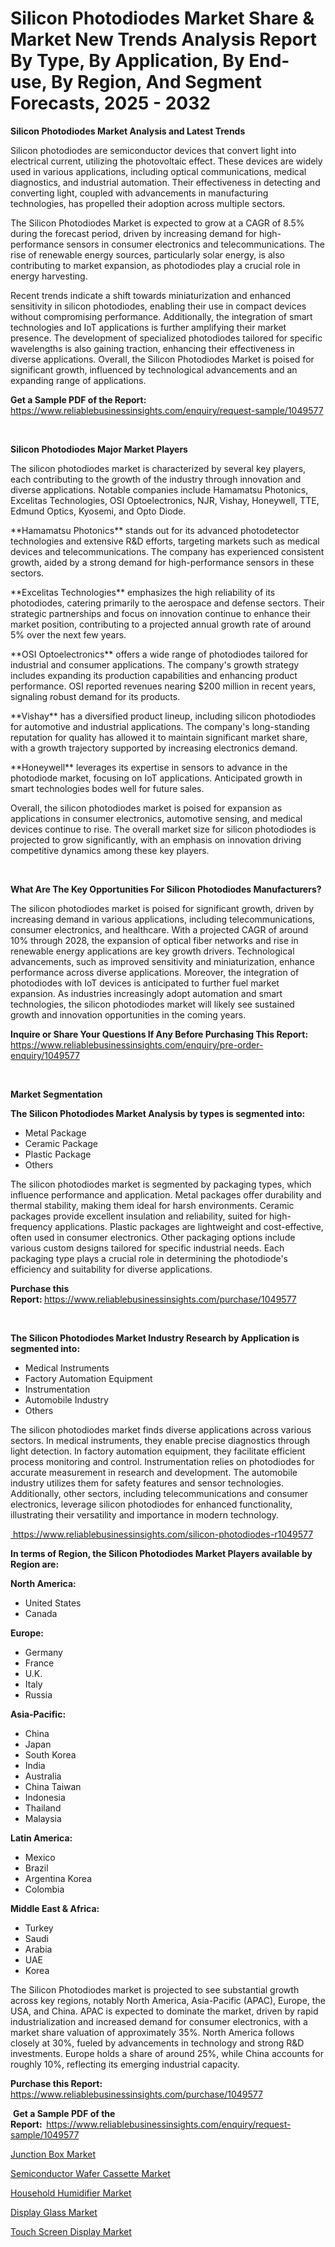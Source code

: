 <p><h1>Silicon Photodiodes Market Share & Market New Trends Analysis Report By Type, By Application, By End-use, By Region, And Segment Forecasts, 2025 - 2032</h1></p><p><strong>Silicon Photodiodes Market Analysis and Latest Trends</strong></p>
<p><p>Silicon photodiodes are semiconductor devices that convert light into electrical current, utilizing the photovoltaic effect. These devices are widely used in various applications, including optical communications, medical diagnostics, and industrial automation. Their effectiveness in detecting and converting light, coupled with advancements in manufacturing technologies, has propelled their adoption across multiple sectors.</p><p>The Silicon Photodiodes Market is expected to grow at a CAGR of 8.5% during the forecast period, driven by increasing demand for high-performance sensors in consumer electronics and telecommunications. The rise of renewable energy sources, particularly solar energy, is also contributing to market expansion, as photodiodes play a crucial role in energy harvesting.</p><p>Recent trends indicate a shift towards miniaturization and enhanced sensitivity in silicon photodiodes, enabling their use in compact devices without compromising performance. Additionally, the integration of smart technologies and IoT applications is further amplifying their market presence. The development of specialized photodiodes tailored for specific wavelengths is also gaining traction, enhancing their effectiveness in diverse applications. Overall, the Silicon Photodiodes Market is poised for significant growth, influenced by technological advancements and an expanding range of applications.</p></p>
<p><strong>Get a Sample PDF of the Report:&nbsp;</strong> <a href="https://www.reliablebusinessinsights.com/enquiry/request-sample/1049577?utm_campaign=950&utm_medium=2&utm_source=Github&utm_content=ia&utm_term=10022025&utm_id=silicon-photodiodes">https://www.reliablebusinessinsights.com/enquiry/request-sample/1049577</a></p>
<p>&nbsp;</p>
<p><strong>Silicon Photodiodes Major Market Players</strong></p>
<p><p>The silicon photodiodes market is characterized by several key players, each contributing to the growth of the industry through innovation and diverse applications. Notable companies include Hamamatsu Photonics, Excelitas Technologies, OSI Optoelectronics, NJR, Vishay, Honeywell, TTE, Edmund Optics, Kyosemi, and Opto Diode.</p><p>**Hamamatsu Photonics** stands out for its advanced photodetector technologies and extensive R&D efforts, targeting markets such as medical devices and telecommunications. The company has experienced consistent growth, aided by a strong demand for high-performance sensors in these sectors.</p><p>**Excelitas Technologies** emphasizes the high reliability of its photodiodes, catering primarily to the aerospace and defense sectors. Their strategic partnerships and focus on innovation continue to enhance their market position, contributing to a projected annual growth rate of around 5% over the next few years.</p><p>**OSI Optoelectronics** offers a wide range of photodiodes tailored for industrial and consumer applications. The company's growth strategy includes expanding its production capabilities and enhancing product performance. OSI reported revenues nearing $200 million in recent years, signaling robust demand for its products.</p><p>**Vishay** has a diversified product lineup, including silicon photodiodes for automotive and industrial applications. The company's long-standing reputation for quality has allowed it to maintain significant market share, with a growth trajectory supported by increasing electronics demand.</p><p>**Honeywell** leverages its expertise in sensors to advance in the photodiode market, focusing on IoT applications. Anticipated growth in smart technologies bodes well for future sales.</p><p>Overall, the silicon photodiodes market is poised for expansion as applications in consumer electronics, automotive sensing, and medical devices continue to rise. The overall market size for silicon photodiodes is projected to grow significantly, with an emphasis on innovation driving competitive dynamics among these key players.</p></p>
<p>&nbsp;</p>
<p><strong>What Are The Key Opportunities For Silicon Photodiodes Manufacturers?</strong></p>
<p><p>The silicon photodiodes market is poised for significant growth, driven by increasing demand in various applications, including telecommunications, consumer electronics, and healthcare. With a projected CAGR of around 10% through 2028, the expansion of optical fiber networks and rise in renewable energy applications are key growth drivers. Technological advancements, such as improved sensitivity and miniaturization, enhance performance across diverse applications. Moreover, the integration of photodiodes with IoT devices is anticipated to further fuel market expansion. As industries increasingly adopt automation and smart technologies, the silicon photodiodes market will likely see sustained growth and innovation opportunities in the coming years.</p></p>
<p><strong>Inquire or Share Your Questions If Any Before Purchasing This Report:</strong> <a href="https://www.reliablebusinessinsights.com/enquiry/pre-order-enquiry/1049577?utm_campaign=950&utm_medium=2&utm_source=Github&utm_content=ia&utm_term=10022025&utm_id=silicon-photodiodes">https://www.reliablebusinessinsights.com/enquiry/pre-order-enquiry/1049577</a></p>
<p>&nbsp;</p>
<p><strong>Market Segmentation</strong></p>
<p><strong>The Silicon Photodiodes Market Analysis by types is segmented into:</strong></p>
<p><ul><li>Metal Package</li><li>Ceramic Package</li><li>Plastic Package</li><li>Others</li></ul></p>
<p><p>The silicon photodiodes market is segmented by packaging types, which influence performance and application. Metal packages offer durability and thermal stability, making them ideal for harsh environments. Ceramic packages provide excellent insulation and reliability, suited for high-frequency applications. Plastic packages are lightweight and cost-effective, often used in consumer electronics. Other packaging options include various custom designs tailored for specific industrial needs. Each packaging type plays a crucial role in determining the photodiode's efficiency and suitability for diverse applications.</p></p>
<p><strong>Purchase this Report:&nbsp;</strong><a href="https://www.reliablebusinessinsights.com/purchase/1049577?utm_campaign=950&utm_medium=2&utm_source=Github&utm_content=ia&utm_term=10022025&utm_id=silicon-photodiodes">https://www.reliablebusinessinsights.com/purchase/1049577</a></p>
<p>&nbsp;</p>
<p><strong>The Silicon Photodiodes Market Industry Research by Application is segmented into:</strong></p>
<p><ul><li>Medical Instruments</li><li>Factory Automation Equipment</li><li>Instrumentation</li><li>Automobile Industry</li><li>Others</li></ul></p>
<p><p>The silicon photodiodes market finds diverse applications across various sectors. In medical instruments, they enable precise diagnostics through light detection. In factory automation equipment, they facilitate efficient process monitoring and control. Instrumentation relies on photodiodes for accurate measurement in research and development. The automobile industry utilizes them for safety features and sensor technologies. Additionally, other sectors, including telecommunications and consumer electronics, leverage silicon photodiodes for enhanced functionality, illustrating their versatility and importance in modern technology.</p></p>
<p><a href="https://www.reliablebusinessinsights.com/silicon-photodiodes-r1049577?utm_campaign=950&utm_medium=2&utm_source=Github&utm_content=ia&utm_term=10022025&utm_id=silicon-photodiodes">&nbsp;https://www.reliablebusinessinsights.com/silicon-photodiodes-r1049577</a></p>
<p><strong>In terms of Region, the Silicon Photodiodes Market Players available by Region are:</strong></p>
<p>
    <p> <strong> North America: </strong>
        <ul>
            <li>United States</li>
            <li>Canada</li>
        </ul>
        </p> 
    <p> <strong> Europe: </strong>
        <ul>
            <li>Germany</li>
            <li>France</li>
            <li>U.K.</li>
            <li>Italy</li>
            <li>Russia</li>
        </ul>
        </p> 
    <p> <strong> Asia-Pacific: </strong>
        <ul>
            <li>China</li>
            <li>Japan</li>
            <li>South Korea</li>
            <li>India</li>
            <li>Australia</li>
            <li>China Taiwan</li>
            <li>Indonesia</li>
            <li>Thailand</li>
            <li>Malaysia</li>
        </ul>
        </p> 
    <p> <strong> Latin America: </strong>
        <ul>
            <li>Mexico</li>
            <li>Brazil</li>
            <li>Argentina Korea</li>
            <li>Colombia</li>
        </ul>
        </p> 
    <p> <strong> Middle East & Africa: </strong>
        <ul>
            <li>Turkey</li>
            <li>Saudi</li>
            <li>Arabia</li>
            <li>UAE</li>
            <li>Korea</li>
        </ul>
    </p>
    </p>
<p><p>The Silicon Photodiodes market is projected to see substantial growth across key regions, notably North America, Asia-Pacific (APAC), Europe, the USA, and China. APAC is expected to dominate the market, driven by rapid industrialization and increased demand for consumer electronics, with a market share valuation of approximately 35%. North America follows closely at 30%, fueled by advancements in technology and strong R&D investments. Europe holds a share of around 25%, while China accounts for roughly 10%, reflecting its emerging industrial capacity.</p></p>
<p><strong>Purchase this Report: </strong><a href="https://www.reliablebusinessinsights.com/purchase/1049577?utm_campaign=950&utm_medium=2&utm_source=Github&utm_content=ia&utm_term=10022025&utm_id=silicon-photodiodes">https://www.reliablebusinessinsights.com/purchase/1049577</a></p>
<p>&nbsp;<strong>Get a Sample PDF of the Report:&nbsp;&nbsp;</strong><a href="https://www.reliablebusinessinsights.com/enquiry/request-sample/1049577?utm_campaign=950&utm_medium=2&utm_source=Github&utm_content=ia&utm_term=10022025&utm_id=silicon-photodiodes">https://www.reliablebusinessinsights.com/enquiry/request-sample/1049577</a></p>
<p><strong></strong></p>
<p><p><a href="https://github.com/rosalinebhakta48/Market-Research-Report-List-1/blob/main/junction-box-market.md?utm_campaign=950&utm_medium=2&utm_source=Github&utm_content=ia&utm_term=10022025&utm_id=silicon-photodiodes">Junction Box Market</a></p><p><a href="https://github.com/nkbaroga/Market-Research-Report-List-1/blob/main/semiconductor-wafer-cassette-market.md?utm_campaign=950&utm_medium=2&utm_source=Github&utm_content=ia&utm_term=10022025&utm_id=silicon-photodiodes">Semiconductor Wafer Cassette Market</a></p><p><a href="https://github.com/hedbomkrahe/Market-Research-Report-List-1/blob/main/household-humidifier-market.md?utm_campaign=950&utm_medium=2&utm_source=Github&utm_content=ia&utm_term=10022025&utm_id=silicon-photodiodes">Household Humidifier Market</a></p><p><a href="https://github.com/lateshab69/Market-Research-Report-List-1/blob/main/display-glass-market.md?utm_campaign=950&utm_medium=2&utm_source=Github&utm_content=ia&utm_term=10022025&utm_id=silicon-photodiodes">Display Glass Market</a></p><p><a href="https://github.com/chongseney974/Market-Research-Report-List-1/blob/main/touch-screen-display-market.md?utm_campaign=950&utm_medium=2&utm_source=Github&utm_content=ia&utm_term=10022025&utm_id=silicon-photodiodes">Touch Screen Display Market</a></p></p>